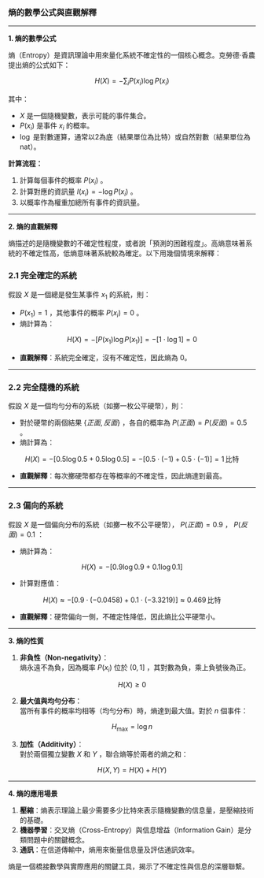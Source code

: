 ### 熵的數學公式與直觀解釋

---

**1. 熵的數學公式**  

熵（Entropy）是資訊理論中用來量化系統不確定性的一個核心概念。克勞德·香農提出熵的公式如下：


```math
H(X) = -\sum_{i} P(x_i) \log P(x_i)
```


其中：
-  $`X`$  是一個隨機變數，表示可能的事件集合。
-  $`P(x_i)`$  是事件  $`x_i`$  的概率。
-  $`\log`$  是對數運算，通常以2為底（結果單位為比特）或自然對數（結果單位為 nat）。

**計算流程：**
1. 計算每個事件的概率  $`P(x_i)`$ 。
2. 計算對應的資訊量  $`I(x_i) = -\log P(x_i)`$ 。
3. 以概率作為權重加總所有事件的資訊量。

---

**2. 熵的直觀解釋**  

熵描述的是隨機變數的不確定性程度，或者說「預測的困難程度」。高熵意味著系統的不確定性高，低熵意味著系統較為確定。以下用幾個情境來解釋：

### 2.1 完全確定的系統
假設  $`X`$  是一個總是發生某事件  $`x_1`$  的系統，則：
-  $`P(x_1) = 1`$ ，其他事件的概率  $`P(x_i) = 0`$ 。
- 熵計算為：
  
```math
H(X) = -[P(x_1) \log P(x_1)] = -[1 \cdot \log 1] = 0
```

- **直觀解釋**：系統完全確定，沒有不確定性，因此熵為 0。

---

### 2.2 完全隨機的系統
假設  $`X`$  是一個均勻分布的系統（如擲一枚公平硬幣），則：
- 對於硬幣的兩個結果  $`\{正面, 反面\}`$ ，各自的概率為  $`P(正面) = P(反面) = 0.5`$ 。
- 熵計算為：
  
```math
H(X) = -[0.5 \log 0.5 + 0.5 \log 0.5] = -[0.5 \cdot (-1) + 0.5 \cdot (-1)] = 1 \, \text{比特}
```

- **直觀解釋**：每次擲硬幣都存在等概率的不確定性，因此熵達到最高。

---

### 2.3 偏向的系統
假設  $`X`$  是一個偏向分布的系統（如擲一枚不公平硬幣）， $`P(正面) = 0.9`$ ， $`P(反面) = 0.1`$ ：
- 熵計算為：
  
```math
H(X) = -[0.9 \log 0.9 + 0.1 \log 0.1]
```

  - 計算對應值：
    
```math
H(X) \approx -[0.9 \cdot (-0.0458) + 0.1 \cdot (-3.3219)] \approx 0.469 \, \text{比特}
```

- **直觀解釋**：硬幣偏向一側，不確定性降低，因此熵比公平硬幣小。

---

**3. 熵的性質**  

1. **非負性（Non-negativity）**：  
   熵永遠不為負，因為概率  $`P(x_i)`$  位於  $`(0, 1]`$ ，其對數為負，乘上負號後為正。  
   
```math
H(X) \geq 0
```


2. **最大值與均勻分布**：  
   當所有事件的概率均相等（均勻分布）時，熵達到最大值。對於  $`n`$  個事件：
   
```math
H_{\text{max}} = \log n
```


3. **加性（Additivity）**：  
   對於兩個獨立變數  $`X`$  和  $`Y`$ ，聯合熵等於兩者的熵之和：  
   
```math
H(X, Y) = H(X) + H(Y)
```


---

**4. 熵的應用場景**  

1. **壓縮**：熵表示理論上最少需要多少比特來表示隨機變數的信息量，是壓縮技術的基礎。
2. **機器學習**：交叉熵（Cross-Entropy）與信息增益（Information Gain）是分類問題中的關鍵概念。
3. **通訊**：在信道傳輸中，熵用來衡量信息量及評估通訊效率。

熵是一個橋接數學與實際應用的關鍵工具，揭示了不確定性與信息的深層聯繫。